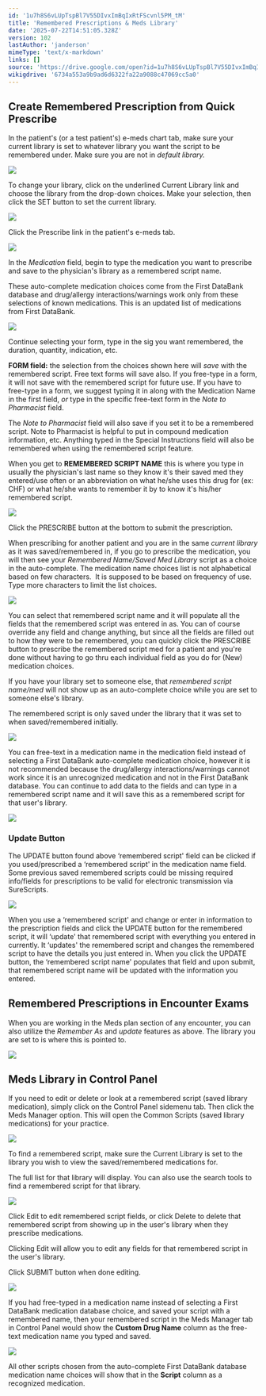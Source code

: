```yaml
---
id: '1u7h8S6vLUpTspBl7V55DIvxImBqIxRtFScvnl5PM_tM'
title: 'Remembered Prescriptions & Meds Library'
date: '2025-07-22T14:51:05.328Z'
version: 102
lastAuthor: 'janderson'
mimeType: 'text/x-markdown'
links: []
source: 'https://drive.google.com/open?id=1u7h8S6vLUpTspBl7V55DIvxImBqIxRtFScvnl5PM_tM'
wikigdrive: '6734a553a9b9ad6d6322fa22a9088c47069cc5a0'
---
```

## Create Remembered Prescription from Quick Prescribe

In the patient's (or a test patient's) e-meds chart tab, make sure your current library is set to whatever library you want the script to be remembered under. Make sure you are not in *default library.*

![](../remembered-prescriptions-and-meds-library.assets/5728a02b4d98070c821d5e77f7e1380e.png)

To change your library, click on the underlined Current Library link and choose the library from the drop-down choices. Make your selection, then click the SET button to set the current library.

![](../remembered-prescriptions-and-meds-library.assets/ce8bb70a0aebfffb90fbf3a9d514fff5.png)

Click the Prescribe link in the patient's e-meds tab.

![](../remembered-prescriptions-and-meds-library.assets/6d07ad2d7b19177ad2a1d729b68978dd.png)

In the *Medication* field, begin to type the medication you want to prescribe and save to the physician's library as a remembered script name.

These auto-complete medication choices come from the First DataBank database and drug/allergy interactions/warnings work only from these selections of known medications. This is an updated list of medications from First DataBank.

![](../remembered-prescriptions-and-meds-library.assets/2c2e44f6525327a62ada53d6df2211a2.png)

Continue selecting your form, type in the sig you want remembered, the duration, quantity, indication, etc.

**FORM field:** the selection from the choices shown here will *save* with the remembered script. Free text forms will save also. If you free-type in a form, it will not save with the remembered script for future use. If you have to free-type in a form, we suggest typing it in along with the Medication Name in the first field, *or* type in the specific free-text form in the *Note to Pharmacist* field.

The *Note to Pharmacist* field will also save if you set it to be a remembered script. Note to Pharmacist is helpful to put in compound medication information, etc. Anything typed in the Special Instructions field will also be remembered when using the remembered script feature.

When you get to **REMEMBERED SCRIPT NAME** this is where you type in usually the physician's last name so they know it's their saved med they entered/use often or an abbreviation on what he/she uses this drug for (ex: CHF) or what he/she wants to remember it by to know it's his/her remembered script.

![](../remembered-prescriptions-and-meds-library.assets/9ce81a4652ce9711ddb53247b58275eb.png)

Click the PRESCRIBE button at the bottom to submit the prescription.

When prescribing for another patient and you are in the same *current library* as it was saved/remembered in, if you go to prescribe the medication, you will then see your *Remembered Name/Saved Med Library* script as a choice in the auto-complete. The medication name choices list is not alphabetical based on few characters.  It is supposed to be based on frequency of use. Type more characters to limit the list choices.

![](../remembered-prescriptions-and-meds-library.assets/cff27766189bcfd33e5e6b9bf2d09d1a.png)

You can select that remembered script name and it will populate all the fields that the remembered script was entered in as. You can of course override any field and change anything, but since all the fields are filled out to how they were to be remembered, you can quickly click the PRESCRIBE button to prescribe the remembered script med for a patient and you're done without having to go thru each individual field as you do for (New) medication choices.

If you have your library set to someone else, that *remembered script name/med* will not show up as an auto-complete choice while you are set to someone else's library.

The remembered script is only saved under the library that it was set to when saved/remembered initially.

![](../remembered-prescriptions-and-meds-library.assets/a037bfd95061c34f85cd7f7a9b912dfb.png)

You can free-text in a medication name in the medication field instead of selecting a First DataBank auto-complete medication choice, however it is not recommended because the drug/allergy interactions/warnings cannot work since it is an unrecognized medication and not in the First DataBank database. You can continue to add data to the fields and can type in a remembered script name and it will save this as a remembered script for that user's library.

![](../remembered-prescriptions-and-meds-library.assets/79abfd11190a110d1fbadada0fe7b77a.png)

### Update Button

The UPDATE button found above ‘remembered script' field can be clicked if you used/prescribed a ‘remembered script' in the medication name field. Some previous saved remembered scripts could be missing required info/fields for prescriptions to be valid for electronic transmission via SureScripts.

![](../remembered-prescriptions-and-meds-library.assets/dbb1da191759d25f4092a0b2b157247d.png)

When you use a ‘remembered script' and change or enter in information to the prescription fields and click the UPDATE button for the remembered script, it will ‘update' that remembered script with everything you entered in currently. It ‘updates' the remembered script and changes the remembered script to have the details you just entered in. When you click the UPDATE button, the ‘remembered script name' populates that field and upon submit, that remembered script name will be updated with the information you entered.

## Remembered Prescriptions in Encounter Exams

When you are working in the Meds plan section of any encounter, you can also utilize the *Remember As* and *update* features as above. The library you are set to is where this is pointed to.

![](../remembered-prescriptions-and-meds-library.assets/d90f5484897012679365d26ca80a8046.png)

## Meds Library in Control Panel

If you need to edit or delete or look at a remembered script (saved library medication), simply click on the Control Panel sidemenu tab. Then click the Meds Manager option. This will open the Common Scripts (saved library medications) for your practice.

![](../remembered-prescriptions-and-meds-library.assets/5437e5f3755e9e2ed03cb346b03d92dc.png)

To find a remembered script, make sure the Current Library is set to the library you wish to view the saved/remembered medications for.

The full list for that library will display. You can also use the search tools to find a remembered script for that library.

![](../remembered-prescriptions-and-meds-library.assets/4ddf8ac729173b36d5047cb50236f863.png)

Click Edit to edit remembered script fields, or click Delete to delete that remembered script from showing up in the user's library when they prescribe medications.

Clicking Edit will allow you to edit any fields for that remembered script in the user's library.

Click SUBMIT button when done editing.

![](../remembered-prescriptions-and-meds-library.assets/363fc705924f575321ce68917e20feba.png)

If you had free-typed in a medication name instead of selecting a First DataBank medication database choice, and saved your script with a remembered name, then your remembered script in the Meds Manager tab in Control Panel would show the **Custom Drug Name** column as the free-text medication name you typed and saved.

![](../remembered-prescriptions-and-meds-library.assets/4bd8c1300b0b8fcebab861b84fec1e8e.png)

All other scripts chosen from the auto-complete First DataBank database medication name choices will show that in the **Script** column as a recognized medication.
